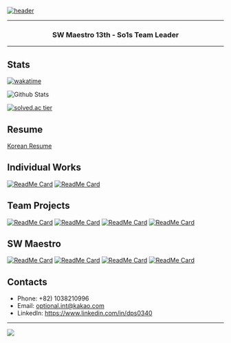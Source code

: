 [![header](https://capsule-render.vercel.app/api?type=soft&color=timeGradient&height=150&section=header&text=Jiho%20Lee&fontSize=70&animation=twinkling)](https://github.com/DPS0340)

---

<h3 align="center">SW Maestro 13th - So1s Team Leader</h3>

---

## Stats

[![wakatime](https://wakatime.com/badge/user/9de25f4f-c88f-4413-beaa-30045b830f19.svg)](https://wakatime.com/@9de25f4f-c88f-4413-beaa-30045b830f19)

![Github Stats](https://github-readme-stats.vercel.app/api?username=DPS0340&hide=contribs&count_private=true&show_icons=true&theme=radical)

[![solved.ac tier](http://mazassumnida.wtf/api/v2/generate_badge?boj=a891)](https://solved.ac/a891)

## Resume

[Korean Resume](https://jiho-lee.notion.site/Jiho-Lee-e2033eeaaf20408b8bec52b41710f592)

## Individual Works

[![ReadMe Card](https://github-readme-stats.vercel.app/api/pin/?username=dps0340&repo=ExpoCrudBoard&theme=radical)](https://github.com/DPS0340/ExpoCrudBoard) [![ReadMe Card](https://github-readme-stats.vercel.app/api/pin/?username=dps0340&repo=YTStream&theme=radical)](https://github.com/DPS0340/YTStream)

## Team Projects

[![ReadMe Card](https://github-readme-stats.vercel.app/api/pin/?username=techeer-f5&repo=jmt-monster-frontend&theme=radical)](https://github.com/techeer-f5/jmt-monster-frontend)
[![ReadMe Card](https://github-readme-stats.vercel.app/api/pin/?username=techeer-f5&repo=jmt-monster-backend&theme=radical)](https://github.com/techeer-f5/jmt-monster-backend)
[![ReadMe Card](https://github-readme-stats.vercel.app/api/pin/?username=Lenend-KPU&repo=LBS-Platform&theme=radical)](https://github.com/Lenend-KPU/LBS-Platform)
[![ReadMe Card](https://github-readme-stats.vercel.app/api/pin/?username=Join2Gather&repo=WeMeet&theme=radical)](https://github.com/Join2Gather/WeMeet)

## SW Maestro

[![ReadMe Card](https://github-readme-stats.vercel.app/api/pin/?username=So1s&repo=deploy&theme=radical)](https://github.com/so1s/so1s-deploy)
[![ReadMe Card](https://github-readme-stats.vercel.app/api/pin/?username=So1s&repo=infra&theme=radical)](https://github.com/so1s/so1s-infra)
[![ReadMe Card](https://github-readme-stats.vercel.app/api/pin/?username=So1s&repo=frontend&theme=radical)](https://github.com/so1s/so1s-frontend)
[![ReadMe Card](https://github-readme-stats.vercel.app/api/pin/?username=So1s&repo=backend&theme=radical)](https://github.com/so1s/so1s-backend)

## Contacts

- Phone: +82) 1038210996
- Email: optional.int@kakao.com
- LinkedIn: https://www.linkedin.com/in/dps0340

---

<img src="https://capsule-render.vercel.app/api?type=soft&color=timeGradient&height=150&section=footer&%20render&fontSize=70"/>
